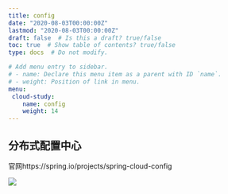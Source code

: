 ```yaml
---
title: config
date: "2020-08-03T00:00:00Z"
lastmod: "2020-08-03T00:00:00Z"
draft: false  # Is this a draft? true/false
toc: true  # Show table of contents? true/false
type: docs  # Do not modify.

# Add menu entry to sidebar.
# - name: Declare this menu item as a parent with ID `name`.
# - weight: Position of link in menu.
menu:
 cloud-study:
    name: config
    weight: 14
---
```


## 分布式配置中心
官网https://spring.io/projects/spring-cloud-config

![](/img/springCloud/43.jpg)   